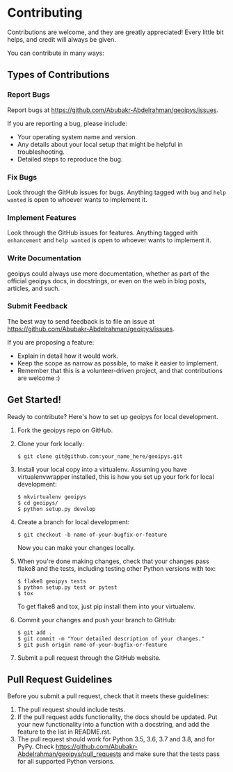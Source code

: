 # Contributing

Contributions are welcome, and they are greatly appreciated! Every
little bit helps, and credit will always be given.

You can contribute in many ways:

## Types of Contributions

### Report Bugs

Report bugs at <https://github.com/Abubakr-Abdelrahman/geoipys/issues>.

If you are reporting a bug, please include:

-   Your operating system name and version.
-   Any details about your local setup that might be helpful in troubleshooting.
-   Detailed steps to reproduce the bug.

### Fix Bugs

Look through the GitHub issues for bugs. Anything tagged with `bug` and
`help wanted` is open to whoever wants to implement it.

### Implement Features

Look through the GitHub issues for features. Anything tagged with
`enhancement` and `help wanted` is open to whoever wants to implement it.

### Write Documentation

geoipys could always use more documentation,
whether as part of the official geoipys docs,
in docstrings, or even on the web in blog posts, articles, and such.

### Submit Feedback

The best way to send feedback is to file an issue at
<https://github.com/Abubakr-Abdelrahman/geoipys/issues>.

If you are proposing a feature:

-   Explain in detail how it would work.
-   Keep the scope as narrow as possible, to make it easier to implement.
-   Remember that this is a volunteer-driven project, and that contributions are welcome :)

## Get Started!

Ready to contribute? Here's how to set up geoipys for local development.

1.  Fork the geoipys repo on GitHub.

2.  Clone your fork locally:

    ```shell
    $ git clone git@github.com:your_name_here/geoipys.git
    ```

3.  Install your local copy into a virtualenv. Assuming you have
    virtualenvwrapper installed, this is how you set up your fork for
    local development:

    ```shell
    $ mkvirtualenv geoipys
    $ cd geoipys/
    $ python setup.py develop
    ```

4.  Create a branch for local development:

    ```shell
    $ git checkout -b name-of-your-bugfix-or-feature
    ```

    Now you can make your changes locally.

5.  When you're done making changes, check that your changes pass flake8
    and the tests, including testing other Python versions with tox:

    ```shell
    $ flake8 geoipys tests
    $ python setup.py test or pytest
    $ tox
    ```

    To get flake8 and tox, just pip install them into your virtualenv.

6.  Commit your changes and push your branch to GitHub:

    ```shell
    $ git add .
    $ git commit -m "Your detailed description of your changes."
    $ git push origin name-of-your-bugfix-or-feature
    ```

7.  Submit a pull request through the GitHub website.

## Pull Request Guidelines

Before you submit a pull request, check that it meets these guidelines:

1.  The pull request should include tests.
2.  If the pull request adds functionality, the docs should be updated.
    Put your new functionality into a function with a docstring, and add
    the feature to the list in README.rst.
3.  The pull request should work for Python 3.5, 3.6, 3.7 and 3.8, and
    for PyPy. Check <https://github.com/Abubakr-Abdelrahman/geoipys/pull_requests> and make sure that the tests pass for all
    supported Python versions.
